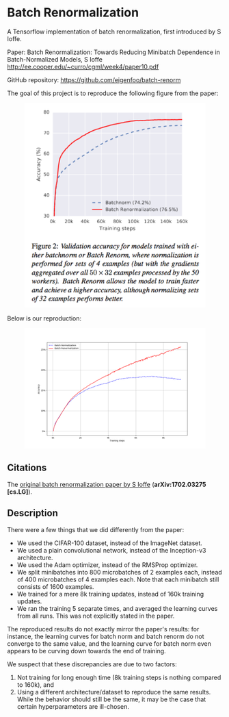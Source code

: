 # Batch Renormalization

A Tensorflow implementation of batch renormalization, first introduced by S
Ioffe.

Paper:
    Batch Renormalization: Towards Reducing Minibatch Dependence in
        Batch-Normalized Models, S Ioffe
    http://ee.cooper.edu/~curro/cgml/week4/paper10.pdf

GitHub repository:
    https://github.com/eigenfoo/batch-renorm

The goal of this project is to reproduce the following figure from the paper:

<figure>
    <a href="https://raw.githubusercontent.com/eigenfoo/batch-renorm/master/docs/paper-figure.png">
    <img style="float: middle" src="https://raw.githubusercontent.com/eigenfoo/batch-renorm/master/docs/paper-figure.png">
    </a>
</figure>

Below is our reproduction:

<figure>
    <a href="https://raw.githubusercontent.com/eigenfoo/batch-renorm/master/results/figure.png">
    <img style="float: middle" src="https://raw.githubusercontent.com/eigenfoo/batch-renorm/master/results/figure.png">
    </a>
</figure>

## Citations

The [original batch renormalization paper by S
Ioffe](https://arxiv.org/abs/1702.03275) (**arXiv:1702.03275 [cs.LG]**).

## Description

There were a few things that we did differently from the paper:

- We used the CIFAR-100 dataset, instead of the ImageNet dataset.
- We used a plain convolutional network, instead of the Inception-v3
  architecture.
- We used the Adam optimizer, instead of the RMSProp optimizer.
- We split minibatches into 800 microbatches of 2 examples each, instead of 400
  microbatches of 4 examples each. Note that each minibatch still consists of
  1600 examples.
- We trained for a mere 8k training updates, instead of 160k training updates.
- We ran the training 5 separate times, and averaged the learning curves from
  all runs. This was not explicitly stated in the paper.

The reproduced results do not exactly mirror the paper's results: for instance,
the learning curves for batch norm and batch renorm do not converge to the same
value, and the learning curve for batch norm even appears to be curving down
towards the end of training.

We suspect that these discrepancies are due to two factors:

1. Not training for long enough time (8k training steps is nothing compared to
   160k), and
2. Using a different architecture/dataset to reproduce the same results. While
   the behavior should still be the same, it may be the case that certain
   hyperparameters are ill-chosen.
